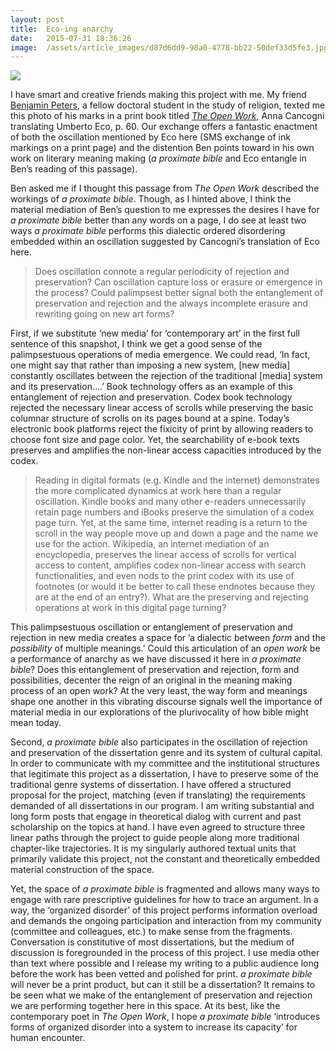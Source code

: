 ```yaml
---
layout:	post
title:	Eco-ing anarchy
date:	2015-07-31 18:36:26
image:	/assets/article_images/d87d6dd9-98a0-4778-bb22-50def33d5fe3.jpg
---
```

![]({{site.baseurl}}/assets/article_images/d87d6dd9-98a0-4778-bb22-50def33d5fe3.jpg)

I have smart and creative friends making this project with me. My friend [Benjamin Peters](http://benjaminjohnpeters.com/), a fellow doctoral student in the study of religion, texted me this photo of his marks in a print book titled [*The Open Work*](http://amzn.com/0674639766), Anna Cancogni translating Umberto Eco, p. 60. Our exchange offers a fantastic enactment of both the oscillation mentioned by Eco here (SMS exchange of ink markings on a print page) and the distention Ben points toward in his own work on literary meaning making (*a proximate bible* and Eco entangle in Ben’s reading of this passage).

Ben asked me if I thought this passage from *The Open Work* described the workings of *a proximate bible*. Though, as I hinted above, I think the material mediation of Ben’s question to me expresses the desires I have for *a proximate bible* better than any words on a page, I do see at least two ways *a proximate bible* performs this dialectic ordered disordering embedded within an oscillation suggested by Cancogni’s translation of Eco here.

> Does oscillation connote a regular periodicity of rejection and preservation? Can oscillation capture loss or erasure or emergence in the process? Could palimpsest better signal both the entanglement of preservation and rejection and the always incomplete erasure and rewriting going on new art forms?

First, if we substitute ‘new media’ for ‘contemporary art’ in the first full sentence of this snapshot, I think we get a good sense of the palimpsestuous operations of media emergence. We could read, ‘In fact, one might say that rather than imposing a new system, \[new media\] constantly oscillates between the rejection of the traditional \[media\] system and its preservation….’ Book technology offers as an example of this entanglement of rejection and preservation. Codex book technology rejected the necessary linear access of scrolls while preserving the basic columnar structure of scrolls on its pages bound at a spine. Today’s electronic book platforms reject the fixicity of print by allowing readers to choose font size and page color. Yet, the searchability of e-book texts preserves and amplifies the non-linear access capacities introduced by the codex.

> Reading in digital formats (e.g. Kindle and the internet) demonstrates the more complicated dynamics at work here than a regular oscillation. Kindle books and many other e-readers unnecessarily retain page numbers and iBooks preserve the simulation of a codex page turn. Yet, at the same time, internet reading is a return to the scroll in the way people move up and down a page and the name we use for the action. Wikipedia, an internet mediation of an encyclopedia, preserves the linear access of scrolls for vertical access to content, amplifies codex non-linear access with search functionalities, and even nods to the print codex with its use of footnotes (or would it be better to call these endnotes because they are at the end of an entry?). What are the preserving and rejecting operations at work in this digital page turning?

This palimpsestuous oscillation or entanglement of preservation and rejection in new media creates a space for ’a dialectic between *form* and the *possibility* of multiple meanings.’ Could this articulation of an *open work* be a performance of anarchy as we have discussed it here in *a proximate bible*? Does this entanglement of preservation and rejection, form and possibilities, decenter the reign of an original in the meaning making process of an open work? At the very least, the way form and meanings shape one another in this vibrating discourse signals well the importance of material media in our explorations of the plurivocality of how bible might mean today.

Second, *a proximate bible* also participates in the oscillation of rejection and preservation of the dissertation genre and its system of cultural capital. In order to communicate with my committee and the institutional structures that legitimate this project as a dissertation, I have to preserve some of the traditional genre systems of dissertation. I have offered a structured proposal for the project, matching (even if translating) the requirements demanded of all dissertations in our program. I am writing substantial and long form posts that engage in theoretical dialog with current and past scholarship on the topics at hand. I have even agreed to structure three linear paths through the project to guide people along more traditional chapter-like trajectories. It is my singularly authored textual units that primarily validate this project, not the constant and theoretically embedded material construction of the space.

Yet, the space of *a proximate bible* is fragmented and allows many ways to engage with rare prescriptive guidelines for how to trace an argument. In a way, the ‘organized disorder’ of this project performs information overload and demands the ongoing participation and interaction from my community (committee and colleagues, etc.) to make sense from the fragments. Conversation is constitutive of most dissertations, but the medium of discussion is foregrounded in the process of this project. I use media other than text where possible and I release my writing to a public audience long before the work has been vetted and polished for print. *a proximate bible* will never be a print product, but can it still be a dissertation? It remains to be seen what we make of the entanglement of preservation and rejection we are performing together here in this space. At its best, like the contemporary poet in *The Open Work*, I hope *a proximate bible* ‘introduces forms of organized disorder into a system to increase its capacity’ for human encounter.
